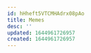 ```yaml
---
id: hHheft5VTCMHAdrx08pAo
title: Memes
desc: ''
updated: 1644961726957
created: 1644961726957
---
```


